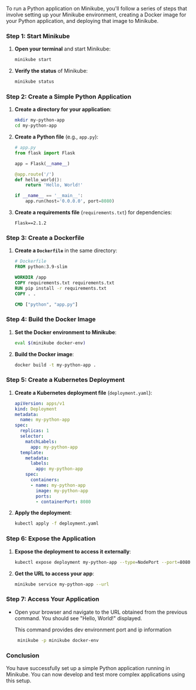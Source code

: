 To run a Python application on Minikube, you'll follow a series of steps that involve setting up your Minikube environment, creating a Docker image for your Python application, and deploying that image to Minikube. 

### Step 1: Start Minikube

1. **Open your terminal** and start Minikube:
   ```bash
   minikube start
   ```

2. **Verify the status** of Minikube:
   ```bash
   minikube status
   ```

### Step 2: Create a Simple Python Application

1. **Create a directory for your application**:
   ```bash
   mkdir my-python-app
   cd my-python-app
   ```

2. **Create a Python file** (e.g., `app.py`):
   ```python
   # app.py
   from flask import Flask
   
   app = Flask(__name__)
   
   @app.route('/')
   def hello_world():
       return 'Hello, World!'
   
   if __name__ == '__main__':
       app.run(host='0.0.0.0', port=8080)
   ```

3. **Create a requirements file** (`requirements.txt`) for dependencies:
   ```
   Flask==2.1.2
   ```

### Step 3: Create a Dockerfile

1. **Create a `Dockerfile`** in the same directory:
   ```dockerfile
   # Dockerfile
   FROM python:3.9-slim
   
   WORKDIR /app
   COPY requirements.txt requirements.txt
   RUN pip install -r requirements.txt
   COPY . .
   
   CMD ["python", "app.py"]
   ```

### Step 4: Build the Docker Image

1. **Set the Docker environment to Minikube**:
   ```bash
   eval $(minikube docker-env)
   ```

2. **Build the Docker image**:
   ```bash
   docker build -t my-python-app .
   ```

### Step 5: Create a Kubernetes Deployment

1. **Create a Kubernetes deployment file** (`deployment.yaml`):
   ```yaml
   apiVersion: apps/v1
   kind: Deployment
   metadata:
     name: my-python-app
   spec:
     replicas: 1
     selector:
       matchLabels:
         app: my-python-app
     template:
       metadata:
         labels:
           app: my-python-app
       spec:
         containers:
         - name: my-python-app
           image: my-python-app
           ports:
           - containerPort: 8080
   ```

2. **Apply the deployment**:
   ```bash
   kubectl apply -f deployment.yaml
   ```

### Step 6: Expose the Application

1. **Expose the deployment to access it externally**:
   ```bash
   kubectl expose deployment my-python-app --type=NodePort --port=8080
   ```

2. **Get the URL to access your app**:
   ```bash
   minikube service my-python-app --url
   ```

### Step 7: Access Your Application

- Open your browser and navigate to the URL obtained from the previous command. You should see "Hello, World!" displayed.

    This command provides dev environment port and ip information  
   ```bash
    minikube -p minikube docker-env
   ```

### Conclusion

You have successfully set up a simple Python application running in Minikube. You can now develop and test more complex applications using this setup.
